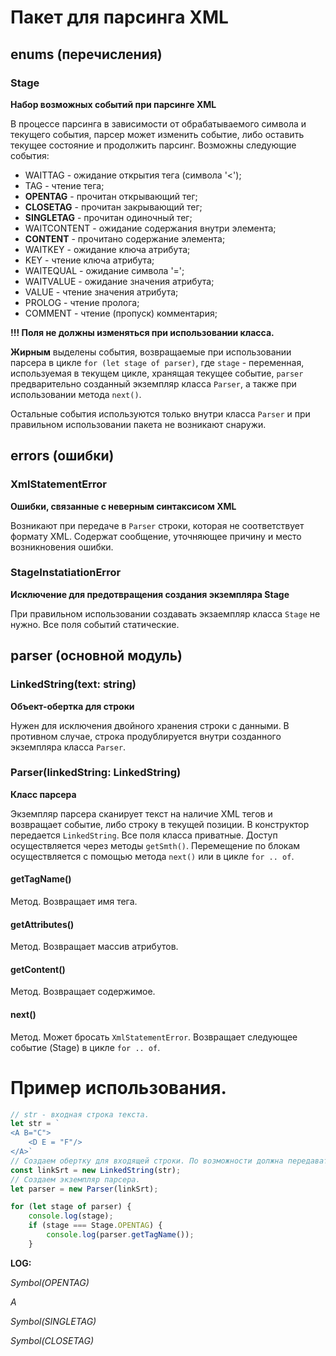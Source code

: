 # Пакет для парсинга XML
## enums (перечисления)
### Stage
**Набор возможных событий при парсинге XML**

В процессе парсинга в зависимости от обрабатываемого символа и текущего события, парсер может изменить событие, либо оставить текущее состояние и продолжить парсинг. Возможны следующие события:
* WAITTAG - ожидание открытия тега (символа '<');
* TAG - чтение тега;
* **OPENTAG** - прочитан открывающий тег;
* **CLOSETAG** - прочитан закрывающий тег;
* **SINGLETAG** - прочитан одиночный тег;
* WAITCONTENT - ожидание содержания внутри элемента;
* **CONTENT** - прочитано содержание элемента;
* WAITKEY - ожидание ключа атрибута;
* KEY - чтение ключа атрибута;
* WAITEQUAL - ожидание символа '=';
* WAITVALUE - ожидание значения атрибута;
* VALUE - чтение значения атрибута;
* PROLOG - чтение пролога;
* COMMENT - чтение (пропуск) комментария;

**!!! Поля не должны изменяться при использовании класса.**

**Жирным** выделены события, возвращаемые при использовании парсера в цикле `for (let stage of parser)`, где
`stage` - переменная, используемая в текущем цикле, хранящая текущее событие,
`parser` предварительно созданный экземпляр класса `Parser`,
а также при использовании метода `next()`.

Остальные события используются только внутри класса `Parser` и при правильном использовании пакета не возникают снаружи.

## errors (ошибки)
### XmlStatementError
**Ошибки, связанные с неверным синтаксисом XML**

Возникают при передаче в `Parser` строки, которая не соответствует формату XML. Содержат сообщение, уточняющее причину и место возникновения ошибки.
### StageInstatiationError
**Исключение для предотвращения создания экземпляра Stage**

При правильном использовании создавать экзаемпляр класса `Stage` не нужно. Все поля событий статические.

## parser (основной модуль)
### LinkedString(text: string)
**Объект-обертка для строки**

Нужен для исключения двойного хранения строки с данными. В противном случае, строка продублируется внутри созданного экземпляра класса `Parser`.
### Parser(linkedString: LinkedString)
**Класс парсера**

Экземпляр парсера сканирует текст на наличие XML тегов и возвращает событие, либо строку в текущей позиции. В конструктор передается `LinkedString`.
Все поля класса приватные. Доступ осуществляется через методы `getSmth()`.
Перемещение по блокам осуществляется с помощью метода `next()` или в цикле `for .. of`.
#### getTagName()
Метод.
Возвращает имя тега.
#### getAttributes()
Метод.
Возвращает массив атрибутов.
#### getContent()
Метод.
Возвращает содержимое.
#### next()
Метод. Может бросать `XmlStatementError`.
Возвращает следующее событие (Stage) в цикле `for .. of`.

# Пример использования.
```javascript
// str - входная строка текста.
let str = `
<A B="C">
    <D E = "F"/>
</A>`
// Создаем обертку для входящей строки. По возможности должна передаваться строка без промежуточных переменных.
const linkSrt = new LinkedString(str);
// Создаем экземпляр парсера.
let parser = new Parser(linkSrt);

for (let stage of parser) {
    console.log(stage);
    if (stage === Stage.OPENTAG) {
        console.log(parser.getTagName());
    }
```
**LOG:**

*Symbol(OPENTAG)*  

*A*  

*Symbol(SINGLETAG)*  

*Symbol(CLOSETAG)*  